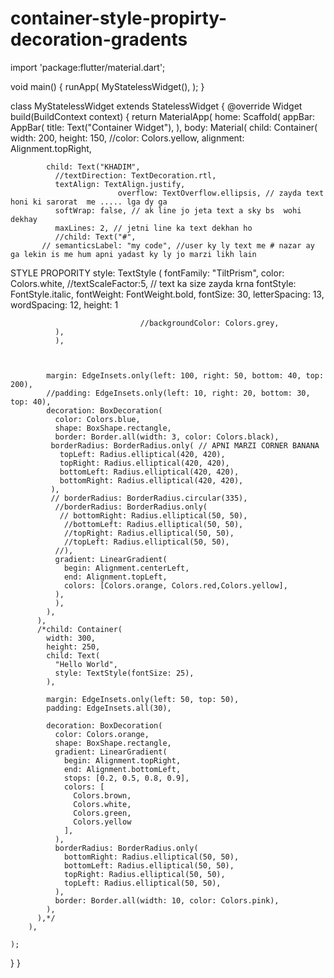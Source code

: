 # container-style-propirty-decoration-gradents
import 'package:flutter/material.dart';

void main() {
  runApp(
    MyStatelessWidget(),
  );
}

class MyStatelessWidget extends StatelessWidget {
  @override
  Widget build(BuildContext context) {
    return MaterialApp(
      home: Scaffold(
        appBar: AppBar(
          title: Text("Container Widget"),
        ),
        body: Material(
          child: Container(
            width: 200,
            height: 150,
            //color: Colors.yellow,
            alignment: Alignment.topRight,
            
            child: Text("KHADIM",
              //textDirection: TextDecoration.rtl,
              textAlign: TextAlign.justify,
                            overflow: TextOverflow.ellipsis, // zayda text honi ki sarorat  me ..... lga dy ga
              softWrap: false, // ak line jo jeta text a sky bs  wohi dekhay
              maxLines: 2, // jetni line ka text dekhan ho
              //child: Text("#",
           // semanticsLabel: "my code", //user ky ly text me # nazar ay ga lekin is me hum apni yadast ky ly jo marzi likh lain
STYLE PROPORITY
 style: TextStyle ( fontFamily: "TiltPrism", color: Colors.white,
              //textScaleFactor:5, // text ka size zayda krna
              fontStyle: FontStyle.italic,
                fontWeight: FontWeight.bold,
                fontSize: 30,
                letterSpacing: 13,
                wordSpacing: 12,
                height: 1

                                 //backgroundColor: Colors.grey,
              ),
              ),



            margin: EdgeInsets.only(left: 100, right: 50, bottom: 40, top: 200),
            //padding: EdgeInsets.only(left: 10, right: 20, bottom: 30, top: 40),
            decoration: BoxDecoration(
              color: Colors.blue,
              shape: BoxShape.rectangle,
              border: Border.all(width: 3, color: Colors.black),
             borderRadius: BorderRadius.only( // APNI MARZI CORNER BANANA
               topLeft: Radius.elliptical(420, 420),
               topRight: Radius.elliptical(420, 420),
               bottomLeft: Radius.elliptical(420, 420),
               bottomRight: Radius.elliptical(420, 420),
             ),
             // borderRadius: BorderRadius.circular(335),
              //borderRadius: BorderRadius.only(
               // bottomRight: Radius.elliptical(50, 50),
                //bottomLeft: Radius.elliptical(50, 50),
                //topRight: Radius.elliptical(50, 50),
                //topLeft: Radius.elliptical(50, 50),
              //),
              gradient: LinearGradient(
                begin: Alignment.centerLeft,
                end: Alignment.topLeft,
                colors: [Colors.orange, Colors.red,Colors.yellow],
              ),
              ),
            ),
          ),
          /*child: Container(
            width: 300,
            height: 250,
            child: Text(
              "Hello World",
              style: TextStyle(fontSize: 25),
            ),

            margin: EdgeInsets.only(left: 50, top: 50),
            padding: EdgeInsets.all(30),

            decoration: BoxDecoration(
              color: Colors.orange,
              shape: BoxShape.rectangle,
              gradient: LinearGradient(
                begin: Alignment.topRight,
                end: Alignment.bottomLeft,
                stops: [0.2, 0.5, 0.8, 0.9],
                colors: [
                  Colors.brown,
                  Colors.white,
                  Colors.green,
                  Colors.yellow
                ],
              ),
              borderRadius: BorderRadius.only(
                bottomRight: Radius.elliptical(50, 50),
                bottomLeft: Radius.elliptical(50, 50),
                topRight: Radius.elliptical(50, 50),
                topLeft: Radius.elliptical(50, 50),
              ),
              border: Border.all(width: 10, color: Colors.pink),
            ),
          ),*/
        ),

    );
  }
}
